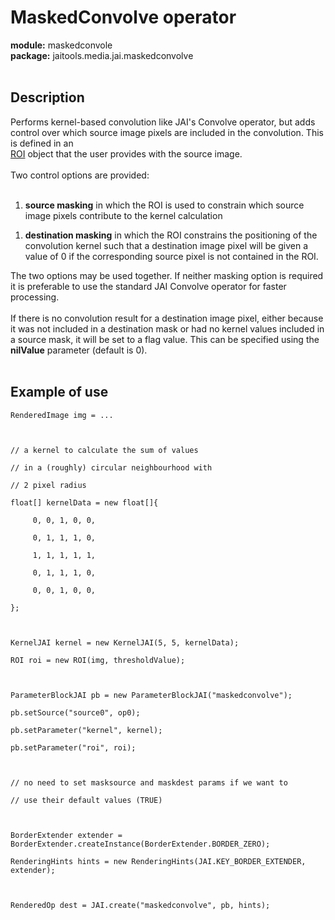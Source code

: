 # MaskedConvolve operator #

**module:** maskedconvole <br>
<b>package:</b> jaitools.media.jai.maskedconvolve<br>
<br>
<h2>Description</h2>

Performs kernel-based convolution like JAI's Convolve operator, but adds control over which source image pixels are included in the convolution. This is defined in an<br>
<a href='http://java.sun.com/products/java-media/jai/forDevelopers/jai-apidocs/javax/media/jai/ROI.html'>ROI</a> object that the user provides with the source image.<br>
<br>
Two control options are provided:<br>
<br>
<ol><li><b>source masking</b> in which the ROI is used to constrain which source image pixels contribute to the kernel calculation</li></ol>

<ol><li><b>destination masking</b> in which the ROI constrains the positioning of the convolution kernel such that a destination image pixel will be given a value of 0 if the corresponding source pixel is not contained in the ROI.</li></ol>

The two options may be used together. If neither masking option is required it is preferable to use the standard JAI Convolve operator for faster processing.<br>
<br>
If there is no convolution result for a destination image pixel, either because it was not included in a destination mask or had no kernel values included in a source mask, it will be set to a flag value. This can be specified using the <b>nilValue</b> parameter (default is 0).<br>
<br>
<h2>Example of use</h2>
<pre><code>RenderedImage img = ...<br>
<br>
// a kernel to calculate the sum of values<br>
// in a (roughly) circular neighbourhood with<br>
// 2 pixel radius<br>
float[] kernelData = new float[]{<br>
     0, 0, 1, 0, 0,<br>
     0, 1, 1, 1, 0,<br>
     1, 1, 1, 1, 1,<br>
     0, 1, 1, 1, 0,<br>
     0, 0, 1, 0, 0,<br>
};<br>
       <br>
KernelJAI kernel = new KernelJAI(5, 5, kernelData);<br>
ROI roi = new ROI(img, thresholdValue);<br>
<br>
ParameterBlockJAI pb = new ParameterBlockJAI("maskedconvolve");<br>
pb.setSource("source0", op0);<br>
pb.setParameter("kernel", kernel);<br>
pb.setParameter("roi", roi);<br>
<br>
// no need to set masksource and maskdest params if we want to<br>
// use their default values (TRUE)<br>
<br>
BorderExtender extender = BorderExtender.createInstance(BorderExtender.BORDER_ZERO);<br>
RenderingHints hints = new RenderingHints(JAI.KEY_BORDER_EXTENDER, extender);<br>
<br>
RenderedOp dest = JAI.create("maskedconvolve", pb, hints);<br>
</code></pre>